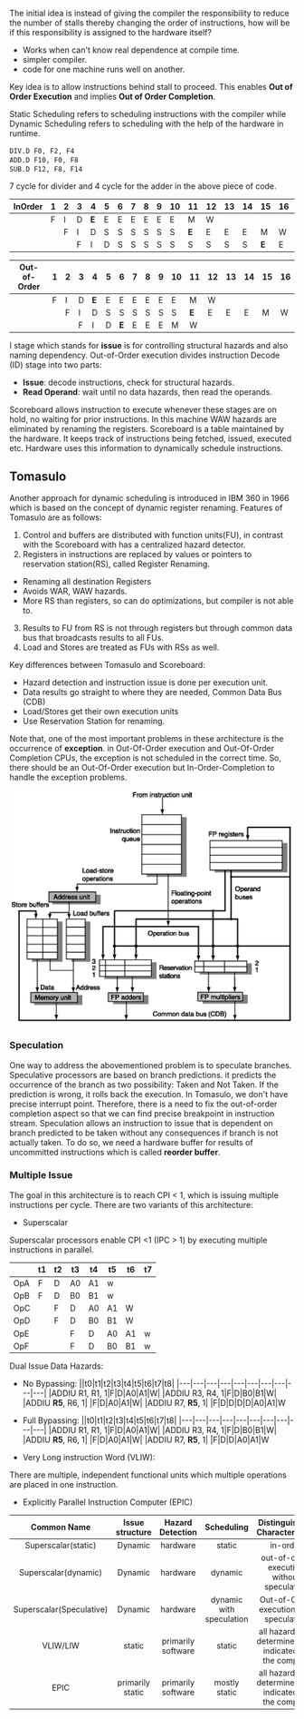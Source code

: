 The initial idea is instead of giving the compiler the responsibility to reduce the number of stalls thereby changing the order of instructions, how will be if this responsibility is assigned to the hardware itself?
- Works when can't know real dependence at compile time.
- simpler compiler.
- code for one machine runs well on another.

Key idea is to allow instructions behind stall to proceed. This enables **Out of Order Execution** and implies **Out of Order Completion**.

Static Scheduling refers to scheduling instructions with the compiler while Dynamic Scheduling refers to scheduling with the help of the hardware in runtime.
```
DIV.D F0, F2, F4
ADD.D F10, F0, F8
SUB.D F12, F8, F14
```
7 cycle for divider and 4 cycle for the adder in the above piece of code.

|InOrder|1|2|3|4|5|6|7|8|9|10|11|12|13|14|15|16|17|18|19|20|
|-|---|---|---|---|---|---|---|---|---|---|---|---|---|---|---|---|---|---|---|---|
||F|I|D|**E**|E|E|E|E|E|E|M|W|
|||F|I|D|S|S|S|S|S|S|**E**|E|E|E|M|W|
||||F|I|D|S|S|S|S|S|S|S|S|S|**E**|E|E|E|M|W|

|Out-of-Order|1|2|3|4|5|6|7|8|9|10|11|12|13|14|15|16|
|-|-|-|-|-|-|-|-|-|-|-|-|-|-|-|-|-|
||F|I|D|**E**|E|E|E|E|E|E|M|W|
|||F|I|D|S|S|S|S|S|S|**E**|E|E|E|M|W|
||||F|I|D|**E**|E|E|E|M|W|

I stage which stands for **issue** is for controlling structural hazards and also naming dependency. Out-of-Order execution divides instruction Decode (ID) stage into two parts:
* **Issue**: decode instructions, check for structural hazards.
* **Read Operand**: wait until no data hazards, then read the operands.

Scoreboard allows instruction to execute whenever these stages are on hold, no waiting for prior instructions. In this machine WAW hazards are eliminated by renaming the registers. Scoreboard is a table maintained by the hardware. It keeps track of instructions being fetched, issued, executed etc. Hardware uses this information to dynamically schedule instructions.

## Tomasulo
Another approach for dynamic scheduling is introduced in IBM 360 in 1966 which is based on the concept of dynamic register renaming. Features of Tomasulo are as follows:
1. Control and buffers are distributed with function units(FU), in contrast with the Scoreboard with has a centralized hazard detector.
2. Registers in instructions are replaced by values or pointers to reservation station(RS), called Register Renaming.
  -  Renaming all destination Registers
  - Avoids WAR, WAW hazards.
  - More RS than registers, so can do optimizations, but compiler is not able to.

3. Results to FU from RS is not through registers but through common data bus that broadcasts results to all FUs.
4. Load and Stores are treated as FUs with RSs as well.

Key differences between Tomasulo and Scoreboard:
* Hazard detection and instruction issue is done per execution unit.
* Data results go straight to where they are needed, Common Data Bus (CDB)
* Load/Stores get their own execution units
* Use Reservation Station for renaming.

Note that, one of the most important problems in these architecture is the occurrence of **exception**. in Out-Of-Order execution and Out-Of-Order Completion CPUs, the exception is not scheduled in the correct time. So, there should be an Out-Of-Order execution but In-Order-Completion to handle the exception problems.

![picture](data/tomasulo.png)

### Speculation

One way to address the abovementioned problem is to speculate branches. Speculative processors are based on branch predictions. it predicts the occurrence of the branch as two possibility: Taken and Not Taken. If the prediction is wrong, it rolls back the execution. In Tomasulo, we don't have precise interrupt point. Therefore, there is a need to fix the out-of-order completion aspect so that we can find precise breakpoint in instruction stream. Speculation allows an instruction to issue that is dependent on branch predicted to be taken without any consequences if branch is not actually taken. To do so, we need a hardware buffer for results of uncommitted instructions which is called **reorder buffer**.

### Multiple Issue

The goal in this architecture is to reach CPI < 1, which is issuing multiple instructions per cycle. There are two variants of this architecture:
- Superscalar

Superscalar processors enable CPI <1 (IPC > 1) by executing multiple instructions in parallel.

||t1|t2|t3|t4|t5|t6|t7|
|---|---|---|---|---|---|---|---|
|OpA|F  |D  |A0 |A1 |w  |
|OpB|F  |D  |B0 |B1 |w  |
|OpC|   |F  |D  |A0 |A1 |W  |
|OpD|   |F  |D  |B0 |B1 |W  |
|OpE|   |   |F  |D  |A0 |A1 |w  |
|OpF|   |   |F  |D  |B0 |B1 |w  |

Dual Issue Data Hazards:

* No Bypassing:
||t0|t1|t2|t3|t4|t5|t6|t7|t8|
|---|---|---|---|---|---|---|---|---|---|
|ADDIU R1, R1, 1|F|D|A0|A1|W|
|ADDIU R3, R4, 1|F|D|B0|B1|W|
|ADDIU **R5**, R6, 1| |F|D|A0|A1|W|
|ADDIU R7, **R5**, 1| |F|D|D|D|D|A0|A1|W

* Full Bypassing:
||t0|t1|t2|t3|t4|t5|t6|t7|t8|
|---|---|---|---|---|---|---|---|---|---|
|ADDIU R1, R1, 1|F|D|A0|A1|W|
|ADDIU R3, R4, 1|F|D|B0|B1|W|
|ADDIU **R5**, R6, 1| |F|D|A0|A1|W|
|ADDIU R7, **R5**, 1| |F|D|D|A0|A1|W

- Very Long instruction Word (VLIW):

There are multiple, independent functional units which multiple operations are placed in one instruction.

- Explicitly Parallel Instruction Computer (EPIC)

|Common Name|Issue structure|Hazard Detection|Scheduling|Distinguishing Characteristics|
|:-:|:-:|:-:|:-:|:-:|
|Superscalar(static)|Dynamic|hardware|static|in-order|
|Superscalar(dynamic)|Dynamic|hardware|dynamic|out-of-order execution without speculation|
|Superscalar(Speculative)|Dynamic|hardware|dynamic with speculation|Out-of-Order execution with speculation|
|VLIW/LIW|static|primarily software|static|all hazards are determined and indicated by the compiler|
|EPIC|primarily static|primarily software|mostly static|all hazards are determined and indicated by the compiler|
